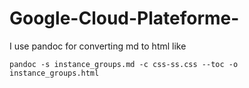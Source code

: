 # Google-Cloud-Plateforme-

I use pandoc for converting md to html like

    pandoc -s instance_groups.md -c css-ss.css --toc -o instance_groups.html
